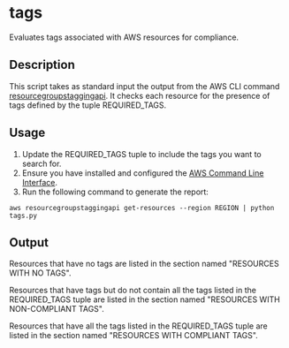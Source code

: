 # tags
Evaluates tags associated with AWS resources for compliance.

## Description
This script takes as standard input the output from the AWS CLI command [resourcegroupstaggingapi](https://docs.aws.amazon.com/cli/latest/reference/resourcegroupstaggingapi/index.html). It checks each resource for the presence of tags defined by the tuple REQUIRED_TAGS.

## Usage

1. Update the REQUIRED_TAGS tuple to include the tags you want to search for.
2. Ensure you have installed and configured the [AWS Command Line Interface](https://aws.amazon.com/cli/).
3. Run the following command to generate the report:

`aws resourcegroupstaggingapi get-resources --region REGION | python tags.py`

## Output

Resources that have no tags are listed in the section named "RESOURCES WITH NO TAGS".

Resources that have tags but do not contain all the tags listed in the REQUIRED_TAGS tuple are listed in the section named "RESOURCES WITH NON-COMPLIANT TAGS".

Resources that have all the tags listed in the REQUIRED_TAGS tuple are listed in the section named "RESOURCES WITH COMPLIANT TAGS".
